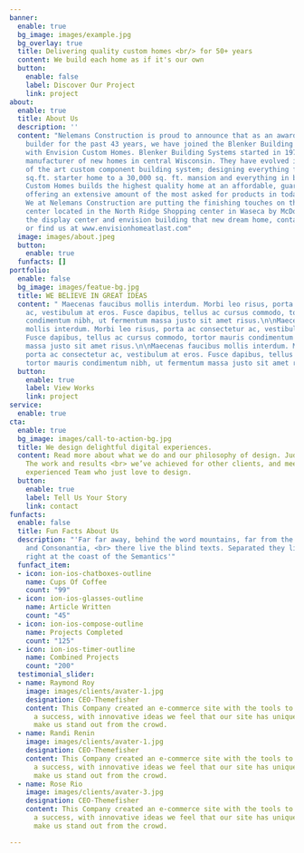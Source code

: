 ```yaml
---
banner:
  enable: true
  bg_image: images/example.jpg
  bg_overlay: true
  title: Delivering quality custom homes <br/> for 50+ years
  content: We build each home as if it's our own
  button:
    enable: false
    label: Discover Our Project
    link: project
about:
  enable: true
  title: About Us
  description: ''
  content: "Nelemans Construction is proud to announce that as an award winning panelized/component
    builder for the past 43 years, we have joined the Blenker Building Systems team
    with Envision Custom Homes. Blenker Building Systems started in 1974 as a panelized
    manufacturer of new homes in central Wisconsin. They have evolved into a state
    of the art custom component building system; designing everything from a 1,200
    sq.ft. starter home to a 30,000 sq. ft. mansion and everything in between. \n\nEnvision
    Custom Homes builds the highest quality home at an affordable, guaranteed price
    offering an extensive amount of the most asked for products in todays new homes.
    We at Nelemans Construction are putting the finishing touches on the new display
    center located in the North Ridge Shopping center in Waseca by McDonalds. To visit
    the display center and envision building that new dream home, contact us at 507-835-5503,
    or find us at www.envisionhomeatlast.com"
  image: images/about.jpeg
  button:
    enable: true
  funfacts: []
portfolio:
  enable: false
  bg_image: images/featue-bg.jpg
  title: WE BELIEVE IN GREAT IDEAS
  content: " Maecenas faucibus mollis interdum. Morbi leo risus, porta ac consectetur
    ac, vestibulum at eros. Fusce dapibus, tellus ac cursus commodo, tortor mauris
    condimentum nibh, ut fermentum massa justo sit amet risus.\n\nMaecenas faucibus
    mollis interdum. Morbi leo risus, porta ac consectetur ac, vestibulum at eros.
    Fusce dapibus, tellus ac cursus commodo, tortor mauris condimentum nibh, ut fermentum
    massa justo sit amet risus.\n\nMaecenas faucibus mollis interdum. Morbi leo risus,
    porta ac consectetur ac, vestibulum at eros. Fusce dapibus, tellus ac cursus commodo,
    tortor mauris condimentum nibh, ut fermentum massa justo sit amet risus. "
  button:
    enable: true
    label: View Works
    link: project
service:
  enable: true
cta:
  enable: true
  bg_image: images/call-to-action-bg.jpg
  title: We design delightful digital experiences.
  content: Read more about what we do and our philosophy of design. Judge for yourself
    The work and results <br> we’ve achieved for other clients, and meet our highly
    experienced Team who just love to design.
  button:
    enable: true
    label: Tell Us Your Story
    link: contact
funfacts:
  enable: false
  title: Fun Facts About Us
  description: "'Far far away, behind the word mountains, far from the countries Vokalia
    and Consonantia, <br> there live the blind texts. Separated they live in Bookmarksgrove
    right at the coast of the Semantics'"
  funfact_item:
  - icon: ion-ios-chatboxes-outline
    name: Cups Of Coffee
    count: "99"
  - icon: ion-ios-glasses-outline
    name: Article Written
    count: "45"
  - icon: ion-ios-compose-outline
    name: Projects Completed
    count: "125"
  - icon: ion-ios-timer-outline
    name: Combined Projects
    count: "200"
  testimonial_slider:
  - name: Raymond Roy
    image: images/clients/avater-1.jpg
    designation: CEO-Themefisher
    content: This Company created an e-commerce site with the tools to make our business
      a success, with innovative ideas we feel that our site has unique elements that
      make us stand out from the crowd.
  - name: Randi Renin
    image: images/clients/avater-1.jpg
    designation: CEO-Themefisher
    content: This Company created an e-commerce site with the tools to make our business
      a success, with innovative ideas we feel that our site has unique elements that
      make us stand out from the crowd.
  - name: Rose Rio
    image: images/clients/avater-3.jpg
    designation: CEO-Themefisher
    content: This Company created an e-commerce site with the tools to make our business
      a success, with innovative ideas we feel that our site has unique elements that
      make us stand out from the crowd.

---
```

